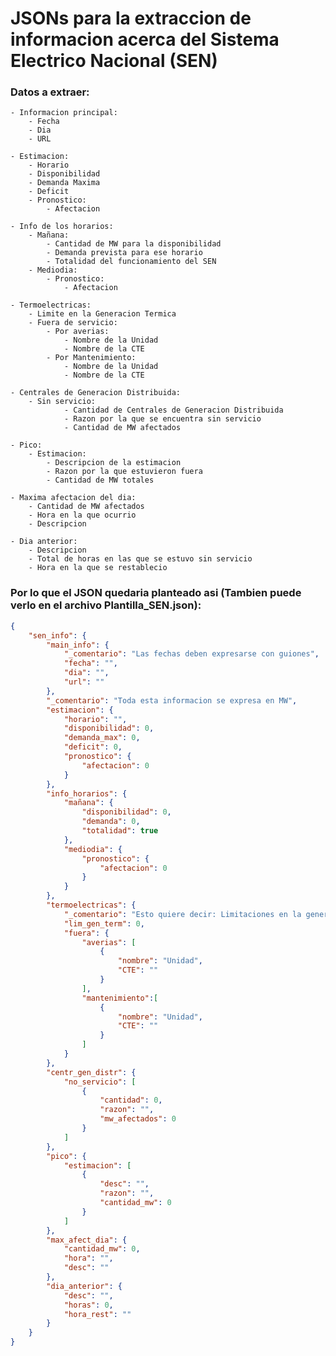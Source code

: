 # JSONs para la extraccion de informacion acerca del Sistema Electrico Nacional (SEN)

### Datos a extraer:
    - Informacion principal:
        - Fecha
        - Dia
        - URL

    - Estimacion:
        - Horario
        - Disponibilidad
        - Demanda Maxima
        - Deficit
        - Pronostico:
            - Afectacion

    - Info de los horarios:
        - Mañana:
            - Cantidad de MW para la disponibilidad
            - Demanda prevista para ese horario
            - Totalidad del funcionamiento del SEN
        - Mediodia:
            - Pronostico:
                - Afectacion

    - Termoelectricas:
        - Limite en la Generacion Termica
        - Fuera de servicio:
            - Por averias:
                - Nombre de la Unidad
                - Nombre de la CTE
            - Por Mantenimiento:
                - Nombre de la Unidad
                - Nombre de la CTE

    - Centrales de Generacion Distribuida:
        - Sin servicio:
                - Cantidad de Centrales de Generacion Distribuida
                - Razon por la que se encuentra sin servicio
                - Cantidad de MW afectados

    - Pico:
        - Estimacion:
            - Descripcion de la estimacion
            - Razon por la que estuvieron fuera
            - Cantidad de MW totales
    
    - Maxima afectacion del dia:
        - Cantidad de MW afectados
        - Hora en la que ocurrio
        - Descripcion
    
    - Dia anterior:
        - Descripcion
        - Total de horas en las que se estuvo sin servicio
        - Hora en la que se restablecio

### Por lo que el JSON quedaria planteado asi (Tambien puede verlo en el archivo Plantilla_SEN.json):

```json
{
    "sen_info": {
        "main_info": {
            "_comentario": "Las fechas deben expresarse con guiones",
            "fecha": "",
            "dia": "",
            "url": ""
        },
        "_comentario": "Toda esta informacion se expresa en MW",
        "estimacion": {
            "horario": "",
            "disponibilidad": 0,
            "demanda_max": 0,
            "deficit": 0,
            "pronostico": {
                "afectacion": 0
            }
        },
        "info_horarios": {
            "mañana": {
                "disponibilidad": 0,
                "demanda": 0,
                "totalidad": true
            },
            "mediodia": {
                "pronostico": {
                    "afectacion": 0
                }
            }
        },
        "termoelectricas": {
            "_comentario": "Esto quiere decir: Limitaciones en la generacion termica",
            "lim_gen_term": 0,
            "fuera": {
                "averias": [
                    {
                        "nombre": "Unidad",
                        "CTE": ""
                    }
                ],
                "mantenimiento":[
                    {
                        "nombre": "Unidad",
                        "CTE": ""
                    }
                ]
            }
        },
        "centr_gen_distr": {
            "no_servicio": [
                {
                    "cantidad": 0,
                    "razon": "",
                    "mw_afectados": 0
                }
            ]
        },
        "pico": {
            "estimacion": [
                {
                    "desc": "",
                    "razon": "",
                    "cantidad_mw": 0
                }
            ]
        },
        "max_afect_dia": {
            "cantidad_mw": 0,
            "hora": "",
            "desc": ""
        },
        "dia_anterior": {
            "desc": "",
            "horas": 0,
            "hora_rest": ""
        }
    }
}
```